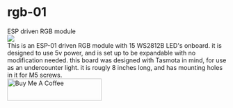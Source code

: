 # rgb-01
ESP driven RGB module
<br><img src="https://media.discordapp.net/attachments/643992616102264833/722679083137499186/unknown.png?width=1440&height=155"><br>
This is an ESP-01 driven  RGB module with 15 WS2812B LED's onboard. it is designed to use 5v power, and is set up to be expandable with no modification needed. this board was designed with Tasmota in mind, for use as an undercounter light. it is rougly 8 inches long, and has mounting holes in it for M5 screws.<br> 
<a href="https://www.buymeacoffee.com/reqev" target="_blank"><img src="https://cdn.buymeacoffee.com/buttons/default-red.png" alt="Buy Me A Coffee" style="height: 51px !important;width: 217px !important;" ></a>
